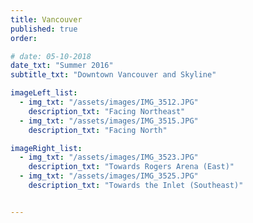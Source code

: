 ```yaml
---
title: Vancouver  
published: true
order: 

# date: 05-10-2018
date_txt: "Summer 2016"
subtitle_txt: "Downtown Vancouver and Skyline"

imageLeft_list:
  - img_txt: "/assets/images/IMG_3512.JPG"
    description_txt: "Facing Northeast"
  - img_txt: "/assets/images/IMG_3515.JPG"
    description_txt: "Facing North"

imageRight_list:
  - img_txt: "/assets/images/IMG_3523.JPG"
    description_txt: "Towards Rogers Arena (East)"
  - img_txt: "/assets/images/IMG_3525.JPG"
    description_txt: "Towards the Inlet (Southeast)"


---
```

